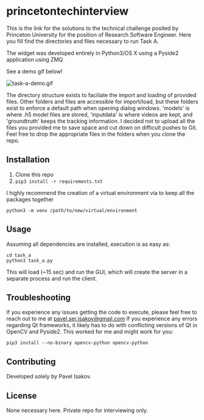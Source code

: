 # princetontechinterview

This is the link for the solutions to the technical challenge posited by Princeton University for the position of Research Software Engineer. Here you fill find the directories and files necessary to run Task A. 

The widget was developed entirely in Python3/OS X using a Pyside2 application using ZMQ

See a demo gif below!

![task-a-demo.gif](task-a-demo.gif)

The directory structure exists to faciliate the import and loading of provided files. Other folders and files are accessible for import/load, but these folders exist to enforce a default path when opening dialog windows. 'models' is where .h5 model files are stored, 'inputdata' is where videos are kept, and 'groundtruth' keeps the tracking information. I decided not to upload all the files you provided me to save space and cut down on difficult pushes to Git. Feel free to drop the appropriate files in the folders when you clone the repo.

## Installation
1. Clone this repo
2. `pip3 install -r requirements.txt`
  
  I highly recommend the creation of a virtual environment via to keep all the packages together
  ```
  python3 -m venv /path/to/new/virtual/environment
  ```

## Usage
Assuming all dependencies are installed, execution is as easy as:
```
cd task_a
python3 task_a.py
```
This will load (~15 sec) and run the GUI, which will create the server in a separate process and run the client.

## Troubleshooting
If you experience any issues getting the code to execute, please feel free to reach out to me at pavel.ser.isakov@gmail.com
If you experience any errors regarding Qt frameworks, it likely has to do with conflicting versions of Qt in OpenCV and Pyside2. This worked for me and might work for you:
```
pip3 install --no-binary opencv-python opencv-python
```

## Contributing
Developed solely by Pavel Isakov.

## License
None necessary here. Private repo for interviewing only.
